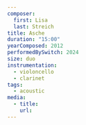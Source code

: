 ```yaml
---
composer:
  first: Lisa
  last: ​Streich
title: Asche
duration: "15:00"
yearComposed: 2012
performedBySwitch: 2024
size: duo
instrumentation:
  - violoncello
  - clarinet
tags:
  - acoustic
media:
  - title:
    url:
---
```

